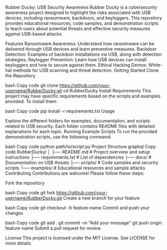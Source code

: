 Rubber Ducky: USB Security Awareness
Rubber Ducky is a cybersecurity awareness project designed to highlight the risks associated with USB devices, including ransomware, backdoors, and keyloggers. This repository provides educational resources, code samples, and demonstration scripts to teach users about potential threats and effective security measures against USB-based attacks.

Features
Ransomware Awareness: Understand how ransomware can be delivered through USB devices and learn preventive measures.
Backdoor Detection: Examples of backdoor installations via USB, along with detection strategies.
Keylogger Prevention: Learn how USB devices can install keyloggers and how to secure against them.
Ethical Hacking Demos: White-hat methods for USB scanning and threat detection.
Getting Started
Clone the Repository

bash
Copy code
git clone https://github.com/your-username/RubberDucky.git
cd RubberDucky
Install Requirements This project may have specific requirements based on the scripts and examples provided. To install them:

bash
Copy code
pip install -r requirements.txt
Usage

Explore the different folders for examples, documentation, and scripts related to USB security.
Each folder contains README files with detailed explanations for each topic.
Running Example Scripts To run the provided demonstration scripts, use the following command:

bash
Copy code
python path/to/script.py
Project Structure
graphql
Copy code
RubberDucky/
│
├── README.md                # Project overview and setup instructions
├── requirements.txt         # List of dependencies
├── docs/                    # Documentation on USB threats
├── scripts/                 # Code samples and security scripts
└── examples/                # Educational resources and sample attacks
Contributing
Contributions are welcome! Please follow these steps:

Fork the repository

bash
Copy code
git fork https://github.com/your-username/RubberDucky.git
Create a new branch for your feature

bash
Copy code
git checkout -b feature-name
Commit and push your changes

bash
Copy code
git add .
git commit -m "Add your message"
git push origin feature-name
Submit a pull request for review.

License
This project is licensed under the MIT License. See LICENSE for more details.

